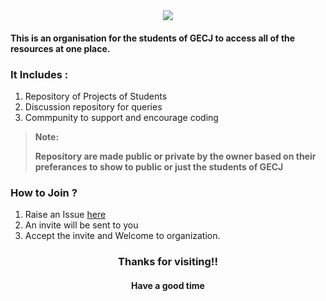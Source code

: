 <div align="center">
<img align="center" src="https://user-images.githubusercontent.com/61931454/196044381-88cc170d-bb84-4a7d-899a-11e4dee0ef32.gif" />
</div>


#### This is an organisation for the students of GECJ to access all of the resources at one place.

### It Includes : 
1. Repository of Projects of Students
2. Discussion repository for queries
3. Commpunity to support and encourage coding

> **Note:**
>
> **Repository are made public or private by the owner based on their preferances to show to public or just the students of GECJ**

### How to Join ?
1. Raise an Issue [here](https://github.com/GEC-Jhalawar/Support/issues/new?assignees=&labels=invite+me+to+the+organisation&template=invitation.yml&title=Please+invite+me+to+the+GECJ+GitHub+Community) 
4. An invite will be sent to you
5. Accept the invite and Welcome to organization.


<div align="center">
  <h3> Thanks for visiting!! </h3>
  <h4> Have a good time </h4>
</div>

<!--



🙋‍♀️ A short introduction - what is your organization all about?
🌈 Contribution guidelines - how can the community get involved?
👩‍💻 Useful resources - where can the community find your docs? Is there anything else the community should know?
🍿 Fun facts - what does your team eat for breakfast?
🧙 Remember, you can do mighty things with the power of [Markdown](https://docs.github.com/github/writing-on-github/getting-started-with-writing-and-formatting-on-github/basic-writing-and-formatting-syntax)
-->

